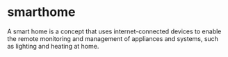 # smarthome
A smart home is a concept that uses internet-connected devices to enable the remote monitoring and management of appliances and systems, such as lighting and heating at home.

